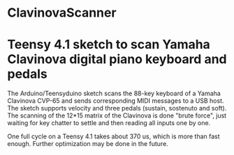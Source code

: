 # ClavinovaScanner
Teensy 4.1 sketch to scan Yamaha Clavinova digital piano keyboard and pedals
============================================================================

The Arduino/Teensyduino sketch scans the 88-key keyboard of a Yamaha Clavinova CVP-65 and sends
corresponding MIDI messages to a USB host.
The sketch supports velocity and three pedals (sustain, sostenuto and soft).
The scanning of the 12*15 matrix of the Clavinova is done "brute force", just waiting for key chatter to settle
and then reading all inputs one by one. 

One full cycle on a Teensy 4.1 takes about 370 us, which
is more than fast enough. Further optimization may be done in the future.
